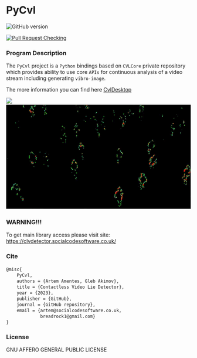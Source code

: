 # PyCvl

![GitHub version](https://img.shields.io/badge/version-v0.0.1-green?style=plastic&labelColor=dark)

[![Pull Request Checking](https://github.com/breadrock1/PyCvl/actions/workflows/pull-request.yml/badge.svg)](https://github.com/breadrock1/PyCvl/actions/workflows/pull-request.yml)

### Program Description

The `PyCvl` project is a `Python` bindings based on `CVLCore` private repository which provides ability to use core `APIs` for continuous analysis of a video stream including generating `vibro-image`.

The more information you can find here [CvlDesktop](https://github.com/breadrock1/CVLDetector)

<p float="left">
  <img src="resources/test_video_orig.gif" />
  <img src="resources/test_video_vibro.gif" />
</p>

### WARNING!!!

To get main library access please visit site: https://clvdetector.socialcodesoftware.co.uk/

### Cite
```
@misc{
    PyCvl,
    authors = {Artem Amentes, Gleb Akimov},
    title = {Contactless Video Lie Detector},
    year = {2023},
    publisher = {GitHub},
    journal = {GitHub repository},
    email = {artem@socialcodesoftware.co.uk,
             breadrock1@gmail.com}
}
```

### License
GNU AFFERO GENERAL PUBLIC LICENSE
